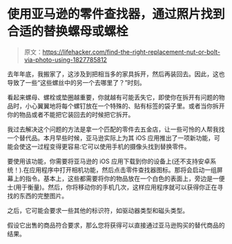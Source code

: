 # 使用亚马逊的零件查找器，通过照片找到合适的替换螺母或螺栓

> 原文：<https://lifehacker.com/find-the-right-replacement-nut-or-bolt-via-photo-using-1827785812>

去年年底，我搬家了，这涉及到把相当多的家具拆开，然后再装回去。因此，这也导致了一些“这些螺丝中的另一个去哪里了？”时刻。



看起来螺母、螺栓或垫圈越重要，你就越有可能丢失它，即使你在拆开有问题的物品时，小心翼翼地将每个螺钉放在一个特殊的、贴有标签的袋子里。或者当你拆开你的物品或者不能把它装回去的时候把它拆开。

我过去解决这个问题的方法是拿一个匹配的零件去五金店，让一些可怜的人帮我找一个替代品。本月早些时候，亚马逊实际上为其 iOS 应用推出了一项新功能，可能会使这一过程变得更容易:它可以使用手机的摄像头找到替换零件。

要使用该功能，你需要将亚马逊的 iOS 应用下载到你的设备上(还不支持安卓系统！).在应用程序中打开相机功能，然后点击零件查找器图标。那将会启动一组屏幕上的指令。基本上，这些都需要将你的物品放在一个白色的表面上，旁边是一便士(用于衡量)。然后，你将移动你的手机几次，这样应用程序就可以获得你正在寻找的东西的完整图片。

之后，它可能会要求一些其他的标识符，如驱动器类型和磁头类型。

假设它出售的商品符合要求，那么您将获得可以直接通过亚马逊购买的替代商品的结果。
